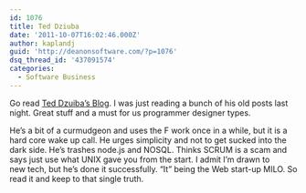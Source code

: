 ```yaml
---
id: 1076
title: Ted Dziuba
date: '2011-10-07T16:02:46.000Z'
author: kaplandj
guid: 'http://deanonsoftware.com/?p=1076'
dsq_thread_id: '437091574'
categories:
  - Software Business
---
```

Go read [Ted Dzuiba’s Blog](http://teddziuba.com/archives.html). I was just reading a bunch of his old posts last night. Great stuff and a must for us programmer designer types.

He’s a bit of a curmudgeon and uses the F work once in a while, but it is a hard core wake up call. He urges simplicity and not to get sucked into the dark side. He’s trashes node.js and NOSQL. Thinks SCRUM is a scam and says just use what UNIX gave you from the start. I admit I’m drawn to new tech, but he’s done it successfully. “It” being the Web start-up MILO. So read it and keep to that single truth.
